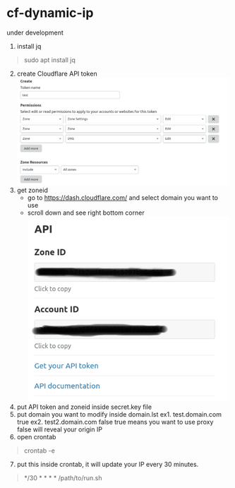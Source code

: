 # cf-dynamic-ip

under development

1. install jq
> sudo apt install jq

2. create Cloudflare API token
![](/images/api.png)
3. get zoneid
   * go to https://dash.cloudflare.com/ and select domain you want to use
   * scroll down and see right bottom corner
![](/images/zoneid.png)
4. put API token and zoneid inside secret.key file
5. put domain you want to modify inside domain.lst
   ex1. test.domain.com true
   ex2. test2.domain.com false
   true means you want to use proxy
   false will reveal your origin IP
6. open crontab
> crontab -e
7. put this inside crontab, it will update your IP every 30 minutes.
> */30 * * * * /path/to/run.sh
